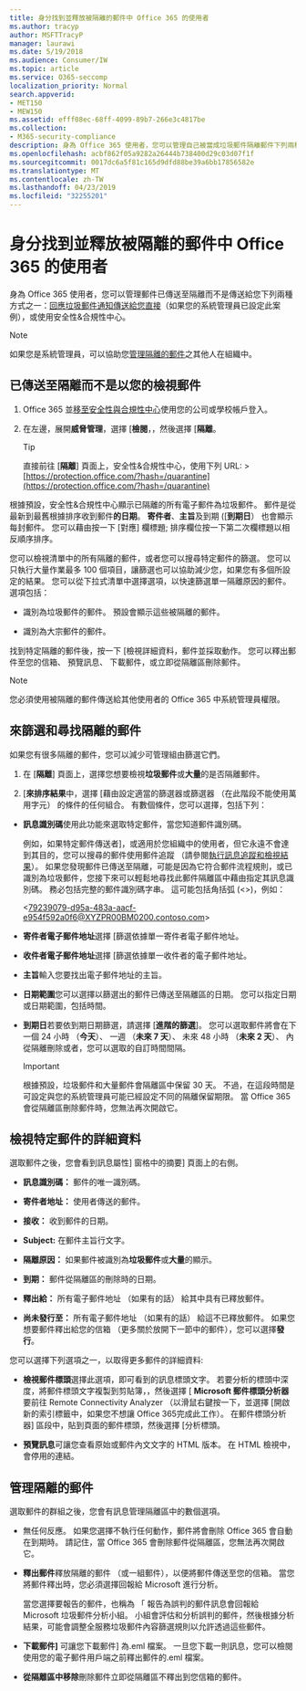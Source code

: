 ```yaml
---
title: 身分找到並釋放被隔離的郵件中 Office 365 的使用者
ms.author: tracyp
author: MSFTTracyP
manager: laurawi
ms.date: 5/19/2018
ms.audience: Consumer/IW
ms.topic: article
ms.service: O365-seccomp
localization_priority: Normal
search.appverid:
- MET150
- MEW150
ms.assetid: efff08ec-68ff-4099-89b7-266e3c4817be
ms.collection:
- M365-security-compliance
description: 身為 Office 365 使用者，您可以管理自己被當成垃圾郵件隔離郵件下列兩種方式之一： 藉由回應垃圾郵件直接傳送到您的通知 （如果您的系統管理員已設定這項功能），或使用垃圾郵件隔離功能安全性&amp;合規性置中。
ms.openlocfilehash: acbf862f05a9282a26444b738400d29c03d07f1f
ms.sourcegitcommit: 0017dc6a5f81c165d9dfd88be39a6bb17856582e
ms.translationtype: MT
ms.contentlocale: zh-TW
ms.lasthandoff: 04/23/2019
ms.locfileid: "32255201"
---
```

# <a name="find-and-release-quarantined-messages-as-a-user-in-office-365"></a>身分找到並釋放被隔離的郵件中 Office 365 的使用者

身為 Office 365 使用者，您可以管理郵件已傳送至隔離而不是傳送給您下列兩種方式之一：[回應垃圾郵件通知傳送給您直接](use-spam-notifications-to-release-and-report-quarantined-messages.md)（如果您的系統管理員已設定此案例），或使用安全性&amp;合規性中心。 
  
> [!NOTE]
> 如果您是系統管理員，可以協助您[管理隔離的郵件](manage-quarantined-messages-and-files.md)之其他人在組織中。 
  
## <a name="view-messages-that-were-sent-to-quarantine-instead-of-to-you"></a>已傳送至隔離而不是以您的檢視郵件

1. Office 365 並[移至安全性與合規性中心](go-to-the-securitycompliance-center.md)使用您的公司或學校帳戶登入。 
    
2. 在左邊，展開**威脅管理**，選擇 [**檢閱**，，然後選擇 [**隔離**。
    
    > [!TIP]
    > 直接前往 [**隔離**] 頁面上，安全性&amp;合規性中心，使用下列 URL: >[https://protection.office.com/?hash=/quarantine](https://protection.office.com/?hash=/quarantine)
  
根據預設，安全性&amp;合規性中心顯示已隔離的所有電子郵件為垃圾郵件。 郵件是從最新到最舊根據排序收到郵件**的日期**。 **寄件者**、**主旨**及到期 ([**到期日**） 也會顯示每封郵件。 您可以藉由按一下 [對應] 欄標題; 排序欄位按一下第二次欄標題以相反順序排序。 
  
您可以檢視清單中的所有隔離的郵件，或者您可以搜尋特定郵件的篩選。 您可以只執行大量作業最多 100 個項目，讓篩選也可以協助減少您，如果您有多個所設定的結果。 您可以從下拉式清單中選擇選項，以快速篩選單一隔離原因的郵件。 選項包括：
  
- 識別為垃圾郵件的郵件。 預設會顯示這些被隔離的郵件。
    
- 識別為大宗郵件的郵件。
    
找到特定隔離的郵件後，按一下 [檢視詳細資料，郵件並採取動作。 您可以釋出郵件至您的信箱、 預覽訊息、 下載郵件，或立即從隔離區刪除郵件。
  
> [!NOTE]
> 您必須使用被隔離的郵件傳送給其他使用者的 Office 365 中系統管理員權限。 
  
## <a name="to-filter-and-find-quarantined-messages"></a>來篩選和尋找隔離的郵件

如果您有很多隔離的郵件，您可以減少可管理組由篩選它們。
  
1. 在 [**隔離**] 頁面上，選擇您想要檢視**垃圾郵件**或**大量**的是否隔離郵件。 
    
2. [**來排序結果**中，選擇 [藉由設定適當的篩選器或篩選器 （在此階段不能使用萬用字元） 的條件的任何組合。 有數個條件，您可以選擇，包括下列：
    
  - **訊息識別碼**使用此功能來選取特定郵件，當您知道郵件識別碼。 
    
    例如，如果特定郵件傳送者]，或適用於您組織中的使用者，但它永遠不會達到其目的，您可以搜尋的郵件使用郵件追蹤 （請參閱[執行訊息追蹤和檢視結果](https://go.microsoft.com/fwlink/?LinkId=799737)）。 如果您發現郵件已傳送至隔離，可能是因為它符合郵件流程規則，或已識別為垃圾郵件，您接下來可以輕鬆地尋找此郵件隔離區中藉由指定其訊息識別碼。 務必包括完整的郵件識別碼字串。 這可能包括角括弧 (\<\>)，例如：
    
    \<79239079-d95a-483a-aacf-e954f592a0f6@XYZPR00BM0200.contoso.com\>
    
  - **寄件者電子郵件地址**選擇 [篩選依據單一寄件者電子郵件地址。 
    
  - **收件者電子郵件地址**選擇 [篩選依據單一收件者的電子郵件地址。 
    
  - **主旨**輸入您要找出電子郵件地址的主旨。 
    
  - **日期範圍**您可以選擇以篩選出的郵件已傳送至隔離區的日期。 您可以指定日期或日期範圍，包括時間。 
    
  - **到期日**若要依到期日期篩選，請選擇 [**進階的篩選**]。 您可以選取郵件將會在下一個 24 小時 （**今天**）、 一週 （**未來 7 天**）、 未來 48 小時 （**未來 2 天**）、 內從隔離刪除或者，您可以選取的自訂時間間隔。
    
    > [!IMPORTANT]
    > 根據預設，垃圾郵件和大量郵件會隔離區中保留 30 天。 不過，在這段時間是可設定與您的系統管理員可能已經設定不同的隔離保留期限。 當 Office 365 會從隔離區刪除郵件時，您無法再次開啟它。 
  
## <a name="view-details-for-a-specific-message"></a>檢視特定郵件的詳細資料

選取郵件之後，您會看到訊息屬性] 窗格中的摘要] 頁面上的右側。
  
- **訊息識別碼：** 郵件的唯一識別碼。 
    
- **寄件者地址：** 使用者傳送的郵件。 
    
- **接收：** 收到郵件的日期。 
    
- **Subject:** 在郵件主旨行文字。 
    
- **隔離原因：** 如果郵件被識別為**垃圾郵件**或**大量**的顯示。
    
- **到期：** 郵件從隔離區的刪除時的日期。 
    
- **釋出給：** 所有電子郵件地址 （如果有的話） 給其中具有已釋放郵件。 
    
- **尚未發行至：** 所有電子郵件地址 （如果有的話） 給這不已釋放郵件。 如果您想要郵件釋出給您的信箱 （更多關於放開下一節中的郵件），您可以選擇**發行**。 
    
您可以選擇下列選項之一，以取得更多郵件的詳細資料:
  
- **檢視郵件標頭**選擇此選項，即可看到的訊息標頭文字。 若要分析的標頭中深度，將郵件標頭文字複製到剪貼簿，，然後選擇 [ **Microsoft 郵件標頭分析器**要前往 Remote Connectivity Analyzer （以滑鼠右鍵按一下，並選擇 [開啟新的索引標籤中，如果您不想讓 Office 365完成此工作）。 在郵件標頭分析器] 區段中，貼到頁面的郵件標頭，然後選擇 [分析標頭。 
    
- **預覽訊息**可讓您查看原始或郵件內文文字的 HTML 版本。 在 HTML 檢視中，會停用的連結。 
    
## <a name="manage-your-quarantined-messages"></a>管理隔離的郵件

選取郵件的群組之後，您會有訊息管理隔離區中的數個選項。
  
- 無任何反應。 如果您選擇不執行任何動作，郵件將會刪除 Office 365 會自動在到期時。 請記住，當 Office 365 會刪除郵件從隔離區，您無法再次開啟它。
    
- **釋出郵件**釋放隔離的郵件 （或一組郵件），以便將郵件傳送至您的信箱。 當您將郵件釋出時，您必須選擇回報給 Microsoft 進行分析。 
    
    當您選擇要報告的郵件，也稱為 「 報告為誤判的郵件訊息會回報給 Microsoft 垃圾郵件分析小組。 小組會評估和分析誤判的郵件，然後根據分析結果，可能會調整全服務垃圾郵件內容篩選規則以允許透過這些郵件。
    
- **下載郵件]** 可讓您下載郵件] 為.eml 檔案。 一旦您下載一則訊息，您可以檢閱使用您的電子郵件用戶端之前釋出郵件的.eml 檔案。 
    
- **從隔離區中移除**刪除郵件立即從隔離區不釋出到您信箱的郵件。 
    

